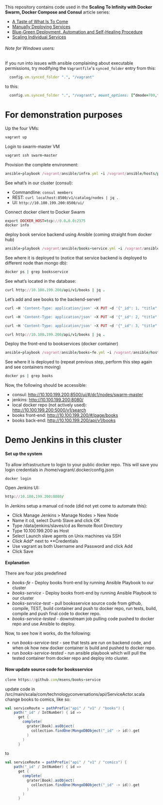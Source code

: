 This repository contains code used in the **Scaling To Infinity with Docker Swarm, Docker Compose and Consul** article series:

* [A Taste of What Is To Come](http://technologyconversations.com/2015/07/02/scaling-to-infinity-with-docker-swarm-docker-compose-and-consul-part-14-a-taste-of-what-is-to-come/)
* [Manually Deploying Services](http://technologyconversations.com/2015/07/02/scaling-to-infinity-with-docker-swarm-docker-compose-and-consul-part-24-manually-deploying-services/)
* [Blue-Green Deployment, Automation and Self-Healing Procedure](http://technologyconversations.com/2015/07/02/scaling-to-infinity-with-docker-swarm-docker-compose-and-consul-part-34-blue-green-deployment-automation-and-self-healing-procedure/)
* [Scaling Individual Services](http://technologyconversations.com/2015/07/02/scaling-to-infinity-with-docker-swarm-docker-compose-and-consul-part-44-scaling-individual-services/)


###### Note for Windows users:

If you run into issues with ansible complaining about executable permissions, try modifying the `Vagrantfile`'s `synced_folder` entry from this:

```ruby
  config.vm.synced_folder ".", "/vagrant"
```

to this:

```ruby
  config.vm.synced_folder ".", "/vagrant", mount_options: [“dmode=700,fmode=600″]
```


# For demonstration purposes

Up the four VMs:
```ruby
vagrant up
```

Login to swarm-master VM
```ruby
vagrant ssh swarm-master
```

Provision the complete environment:
```ruby
ansible-playbook /vagrant/ansible/infra.yml -i /vagrant/ansible/hosts/prod
```

See what’s in our cluster (consul):
- Commandline: `consul members`
- REST: `curl localhost:8500/v1/catalog/nodes | jq .`
- UI: `http://10.100.199.200:8500/ui/`

Connect docker client to Docker Swarm
```ruby
export DOCKER_HOST=tcp://0.0.0.0:2375
docker info
```

deploy book service backend using Ansible (coming straight from docker hub)
```ruby
ansible-playbook /vagrant/ansible/books-service.yml -i /vagrant/ansible/hosts/prod
```

See where it is deployed to (notice that service backend is deployed to different node than mongo db):
```ruby
docker ps | grep booksservice
```

See what’s located in the database:
```ruby
curl http://10.100.199.200/api/v1/books | jq .
```

Let’s add and see books to the backend-server!
```ruby
curl -H 'Content-Type: application/json' -X PUT -d '{"_id": 1, "title": "My First Book", "author": "John Doe", "description": "Not a very good book"}' http://10.100.199.200/api/v1/books | jq .

curl -H 'Content-Type: application/json' -X PUT -d '{"_id": 2, "title": "My Second Book", "author": "John Doe", "description": "Not a bad as the first book"}' http://10.100.199.200/api/v1/books | jq .

curl -H 'Content-Type: application/json' -X PUT -d '{"_id": 3, "title": "My Third Book", "author": "John Doe", "description": "Failed writers club"}' http://10.100.199.200/api/v1/books | jq .

curl http://10.100.199.200/api/v1/books | jq .
```

Deploy the front-end to bookservices (docker container)
```ruby
ansible-playbook /vagrant/ansible/books-fe.yml -i /vagrant/ansible/hosts/prod
```

See where it is deployed to  (repeat previous step, perform this step again and see containers moving)
```ruby
docker ps | grep books
```

Now, the following should be accessible:
- consul: http://10.100.199.200:8500/ui/#/dc1/nodes/swarm-master
- jenkins: http://10.100.199.200:8080/
- local docker repo (not actively used): http://10.100.199.200:5000/v1/search
- books front-end: http://10.100.199.200/#/page/books
- books back-end: http://10.100.199.200/api/v1/books


# Demo Jenkins in this cluster 

#### Set up the system

To allow infrastructure to login to your public docker repo.
This will save you login credentials in /home/vagrant/.docker/config.json
```ruby
docker login 
```

Open Jenkins UI:
```ruby
http://10.100.199.200:8080/
```
In Jenkins setup a manual cd node (did not yet come to automate this):

- Click Manage Jenkins > Manage Nodes > New Node
- Name it cd, select Dumb Slave and click OK
- Type /data/jenkins/slaves/cd as Remote Root Directory
- Type 10.100.199.200 as Host
- Select Launch slave agents on Unix machines via SSH
- Click Add* next to **Credentials
- Use vagrant as both Username and Password and click Add
- Click Save

#### Explanation
There are four jobs predefined
- *books-fe* - Deploy books front-end by running Ansible Playbook to our cluster
- *books-service* - Deploy books front-end by running Ansible Playbook to our cluster
- *books-service-test* - pull booksservice source code from github, compile, TEST, build container and push to docker repo, run tests, build, compile and push final code to docker repo.
- *books-service-tested* - downstream job pulling code pushed to docker repo and use Ansible to deploy.

Now, to see how it works, do the following:
- run *books-service-test* - see that tests are run on backend code, and when ok how new docker container is build and pushed to docker repo.
- run *books-service-tested* - run ansible playbook which will pull the tested container from docker repo and deploy into cluster.

#### Now update source code for booksservice 
```ruby
clone https://github.com/msens/books-service
```
update code in /src/main/scala/com/technologyconversations/api/ServiceActor.scala
change books to comics, like so:
```scala
val serviceRoute = pathPrefix("api" / "v1" / "books") {
    path("_id" / IntNumber) { id =>
      get {
        complete(
          grater[Book].asObject(
            collection.findOne(MongoDBObject("_id" -> id)).get
          )
        )
      }
```

to 
```scala
val serviceRoute = pathPrefix("api" / "v1" / "comics") {
    path("_id" / IntNumber) { id =>
      get {
        complete(
          grater[Book].asObject(
            collection.findOne(MongoDBObject("_id" -> id)).get
          )
        )
      }
```









